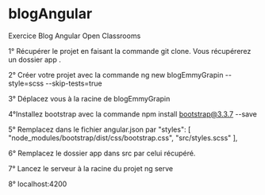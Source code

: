 # blogAngular
Exercice Blog Angular Open Classrooms

1° Récupérer le projet en faisant la commande git clone.
Vous récupérerez un dossier app .

2° Créer votre projet avec la commande
ng new blogEmmyGrapin --style=scss --skip-tests=true

3° Déplacez vous à la racine de blogEmmyGrapin

4°Installez bootstrap avec la commande
npm install bootstrap@3.3.7 --save

5° Remplacez  dans le fichier angular.json par 
"styles": [
              "node_modules/bootstrap/dist/css/bootstrap.css",
              "src/styles.scss"
            ],

6° Remplacez le dossier app dans src par celui récupéré.

7° Lancez le serveur à la racine du projet
ng serve

8° localhost:4200
